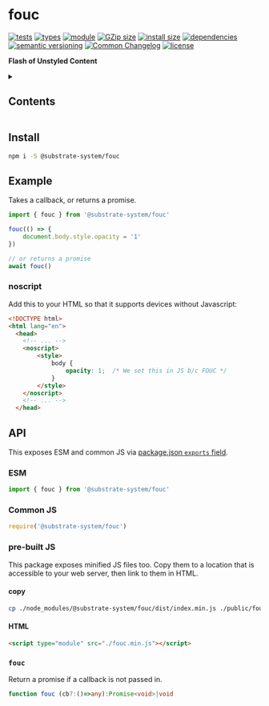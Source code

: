 # fouc
[![tests](https://img.shields.io/github/actions/workflow/status/substrate-system/fouc/nodejs.yml?style=flat-square)](https://github.com/substrate-system/fouc/actions/workflows/nodejs.yml)
[![types](https://img.shields.io/npm/types/@substrate-system/fouc?style=flat-square)](README.md)
[![module](https://img.shields.io/badge/module-ESM%2FCJS-blue?style=flat-square)](README.md)
[![GZip size](https://img.shields.io/bundlephobia/minzip/@substrate-system/fouc?style=flat-square&label=GZip%20size&color=brightgreen)](https://bundlephobia.com/result?p=@substrate-system/fouc)
[![install size](https://flat.badgen.net/packagephobia/install/@substrate-system/fouc)](https://packagephobia.com/result?p=@substrate-system/fouc)
[![dependencies](https://img.shields.io/badge/dependencies-zero-brightgreen.svg?style=flat-square)](package.json)
[![semantic versioning](https://img.shields.io/badge/semver-2.0.0-blue?logo=semver&style=flat-square)](https://semver.org/)
[![Common Changelog](https://nichoth.github.io/badge/common-changelog.svg)](./CHANGELOG.md)
[![license](https://img.shields.io/badge/license-Big_Time-blue?style=flat-square)](LICENSE)


__Flash of Unstyled Content__

<details><summary><h2>Contents</h2></summary>

<!-- toc -->

- [Install](#install)
- [Example](#example)
- [API](#api)
  * [ESM](#esm)
  * [Common JS](#common-js)
  * [pre-built JS](#pre-built-js)

<!-- tocstop -->

</details>

## Install

```sh
npm i -S @substrate-system/fouc
```

## Example
Takes a callback, or returns a promise.

```js
import { fouc } from '@substrate-system/fouc'

fouc(() => {
    document.body.style.opacity = '1'
})

// or returns a promise
await fouc()
```

### noscript
Add this to your HTML so that it supports devices without Javascript:

```html
<!DOCTYPE html>
<html lang="en">
  <head>
    <!-- ... -->
    <noscript>
        <style>
            body {
                opacity: 1;  /* We set this in JS b/c FOUC */
            }
        </style>
    </noscript>
    <!-- ... -->
  </head>
```


## API
This exposes ESM and common JS via [package.json `exports` field](https://nodejs.org/api/packages.html#exports).

### ESM
```js
import { fouc } from '@substrate-system/fouc'
```

### Common JS
```js
require('@substrate-system/fouc')
```

### pre-built JS
This package exposes minified JS files too. Copy them to a location that is
accessible to your web server, then link to them in HTML.

#### copy
```sh
cp ./node_modules/@substrate-system/fouc/dist/index.min.js ./public/fouc.min.js
```

#### HTML
```html
<script type="module" src="./fouc.min.js"></script>
```

### `fouc`
Return a promise if a callback is not passed in.

```ts
function fouc (cb?:()=>any):Promise<void>|void
```

